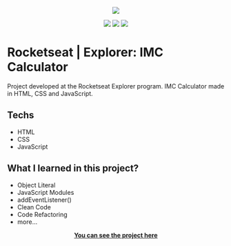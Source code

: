 <p align="center">
  <picture>
    <img src="https://i.postimg.cc/J40dkmbx/imc.png">
  <picture/>
</p>

<div align="center" dir="auto">
  <picture>
    <img
      src="https://img.shields.io/badge/HTML5-E34F26?style=for-the-badge&logo=html5&logoColor=white"
      style="max-width: 100%"
    />
  </picture>
  <picture>
    <img
      src="https://img.shields.io/badge/CSS3-1572B6?style=for-the-badge&logo=css3&logoColor=white"
      style="max-width: 100%"
    />
  </picture>
  <picture>
    <img
      src="https://img.shields.io/badge/JavaScript-323330?style=for-the-badge&logo=javascript&logoColor=F7DF1E"
      style="max-width: 100%"
    />
  </picture>
</div>

<h1>Rocketseat | Explorer: IMC Calculator</h1>

Project developed at the Rocketseat Explorer program.
IMC Calculator made in HTML, CSS and JavaScript.

## Techs

- HTML
- CSS
- JavaScript

## What I learned in this project? 

- Object Literal 
- JavaScript Modules
- addEventListener()
- Clean Code
- Code Refactoring
- more...

<p align="center">
  <a
    href="https://fabioszam.github.io/rocketseat-explorer-IMC-calculator/"
    target="_blank"
  >
    <strong>You can see the project here</strong>
  </a>
</p>

